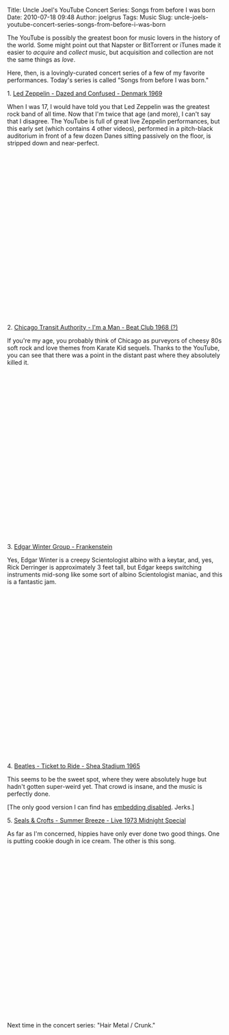 Title: Uncle Joel's YouTube Concert Series: Songs from before I was born
Date: 2010-07-18 09:48
Author: joelgrus
Tags: Music
Slug: uncle-joels-youtube-concert-series-songs-from-before-i-was-born

The YouTube is possibly the greatest boon for music lovers in the
history of the world. Some might point out that Napster or BitTorrent or
iTunes made it easier to *acquire* and *collect* music, but acquisition
and collection are not the same things as *love*.

Here, then, is a lovingly-curated concert series of a few of my favorite
performances. Today's series is called "Songs from before I was born."

1\. [Led Zeppelin - Dazed and Confused - Denmark
1969](http://www.youtube.com/watch?v=NZPcASnovAQ)

When I was 17, I would have told you that Led Zeppelin was the greatest
rock band of all time. Now that I'm twice that age (and more), I can't
say that I disagree. The YouTube is full of great live Zeppelin
performances, but this early set (which contains 4 other videos),
performed in a pitch-black auditorium in front of a few dozen Danes
sitting passively on the floor, is stripped down and near-perfect.

<object width="480" height="385"><param name="movie" value="http://www.youtube.com/v/NZPcASnovAQ&amp;hl=en_US&amp;fs=1?rel=0"></param><param name="allowFullScreen" value="true"></param><param name="allowscriptaccess" value="always"></param><embed src="https://www.youtube.com/v/NZPcASnovAQ&amp;hl=en_US&amp;fs=1?rel=0" type="application/x-shockwave-flash" allowscriptaccess="always" allowfullscreen="true" width="480" height="385"></embed></object>

2\. [Chicago Transit Authority - I'm a Man - Beat Club 1968
(?)](http://www.youtube.com/watch?v=zxoVfqZDlj0)

If you're my age, you probably think of Chicago as purveyors of cheesy
80s soft rock and love themes from Karate Kid sequels. Thanks to the
YouTube, you can see that there was a point in the distant past where
they absolutely killed it.

<object width="480" height="385"><param name="movie" value="http://www.youtube.com/v/zxoVfqZDlj0&amp;hl=en_US&amp;fs=1?rel=0"></param><param name="allowFullScreen" value="true"></param><param name="allowscriptaccess" value="always"></param><embed src="https://www.youtube.com/v/zxoVfqZDlj0&amp;hl=en_US&amp;fs=1?rel=0" type="application/x-shockwave-flash" allowscriptaccess="always" allowfullscreen="true" width="480" height="385"></embed></object>

3\. [Edgar Winter Group -
Frankenstein](http://www.youtube.com/watch?v=x1mV_5-bRPo)

Yes, Edgar Winter is a creepy Scientologist albino with a keytar, and,
yes, Rick Derringer is approximately 3 feet tall, but Edgar keeps
switching instruments mid-song like some sort of albino Scientologist
maniac, and this is a fantastic jam.

<object width="480" height="385"><param name="movie" value="http://www.youtube.com/v/x1mV_5-bRPo&amp;hl=en_US&amp;fs=1?rel=0"></param><param name="allowFullScreen" value="true"></param><param name="allowscriptaccess" value="always"></param><embed src="https://www.youtube.com/v/x1mV_5-bRPo&amp;hl=en_US&amp;fs=1?rel=0" type="application/x-shockwave-flash" allowscriptaccess="always" allowfullscreen="true" width="480" height="385"></embed></object>

4\. [Beatles - Ticket to Ride - Shea Stadium
1965](http://www.youtube.com/watch?v=egRaEoS3gP8)

This seems to be the sweet spot, where they were absolutely huge but
hadn't gotten super-weird yet. That crowd is insane, and the music is
perfectly done.

[The only good version I can find has [embedding
disabled](http://www.youtube.com/watch?v=egRaEoS3gP8). Jerks.]

5\. [Seals & Crofts - Summer Breeze - Live 1973 Midnight
Special](http://www.youtube.com/watch?v=mPLfDBcu_U0)

As far as I'm concerned, hippies have only ever done two good things.
One is putting cookie dough in ice cream. The other is this song.

<object width="480" height="385"><param name="movie" value="http://www.youtube.com/v/mPLfDBcu_U0&amp;hl=en_US&amp;fs=1?rel=0"></param><param name="allowFullScreen" value="true"></param><param name="allowscriptaccess" value="always"></param><embed src="https://www.youtube.com/v/mPLfDBcu_U0&amp;hl=en_US&amp;fs=1?rel=0" type="application/x-shockwave-flash" allowscriptaccess="always" allowfullscreen="true" width="480" height="385"></embed></object>

Next time in the concert series: "Hair Metal / Crunk."
